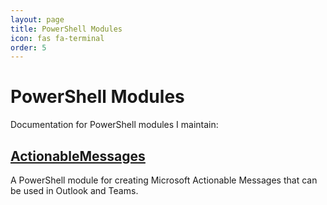 ```yaml
---
layout: page
title: PowerShell Modules
icon: fas fa-terminal
order: 5
---
```


# PowerShell Modules

Documentation for PowerShell modules I maintain:

## [ActionableMessages](/modules/actionablemessages/)

A PowerShell module for creating Microsoft Actionable Messages that can be used in Outlook and Teams.

